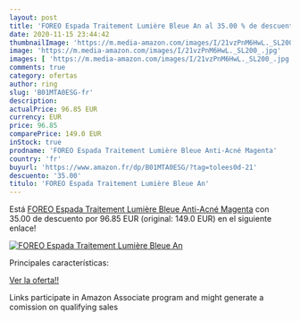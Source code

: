 ```yaml
---
layout: post
title: 'FOREO Espada Traitement Lumière Bleue An al 35.00 % de descuento'
date: 2020-11-15 23:44:42
thumbnailImage: 'https://m.media-amazon.com/images/I/21vzPnM6HwL._SL200_.jpg'
image: 'https://m.media-amazon.com/images/I/21vzPnM6HwL._SL200_.jpg'
images: [ 'https://m.media-amazon.com/images/I/21vzPnM6HwL._SL200_.jpg' ]
comments: true
category: ofertas
author: ring
slug: 'B01MTA0ESG-fr'
description:
actualPrice: 96.85 EUR
currency: EUR
price: 96.85
comparePrice: 149.0 EUR
inStock: true
prodname: 'FOREO Espada Traitement Lumière Bleue Anti-Acné Magenta'
country: 'fr'
buyurl: 'https://www.amazon.fr/dp/B01MTA0ESG/?tag=tolees0d-21'
descuento: '35.00'
titulo: 'FOREO Espada Traitement Lumière Bleue An'
---
```


Está [FOREO Espada Traitement Lumière Bleue Anti-Acné Magenta](https://www.amazon.fr/dp/B01MTA0ESG/?tag=tolees0d-21) con 35.00 de descuento por 96.85 EUR (original: 149.0 EUR) en el siguiente enlace!

[![FOREO Espada Traitement Lumière Bleue An](https://m.media-amazon.com/images/I/21vzPnM6HwL._SL200_.jpg)](https://www.amazon.fr/dp/B01MTA0ESG/?tag=tolees0d-21)

Principales características:


[Ver la oferta!!](https://www.amazon.fr/dp/B01MTA0ESG/?tag=tolees0d-21)

Links participate in Amazon Associate program and might generate a comission on qualifying sales


